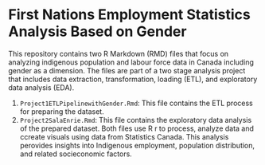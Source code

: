 # First Nations Employment Statistics Analysis Based on Gender 
This repository contains two R Markdown (RMD) files that focus on analyzing indigenous population and labour force data in Canada
including gender as a dimension. The files are part of a two stage analysis project that includes data extraction,
transformation, loading (ETL), and exploratory data analysis (EDA). 
1. `Project1ETLPipelinewithGender.Rmd`: This file contains the ETL process for preparing the dataset.
2. `Project2SalaEnrie.Rmd`: This file contains the exploratory data analysis of the prepared dataset.
Both files use R r to process, analyze data and ccreate visuals using data from Statistics Canada.
This analysis perovides insights into Indigenous employment, population distribution, and related socieconomic
factors. 
